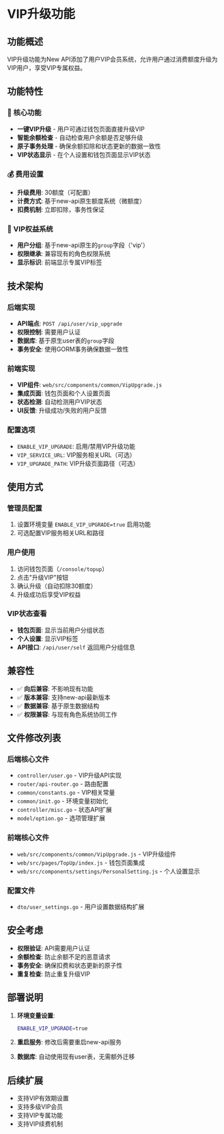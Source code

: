 # VIP升级功能

## 功能概述

VIP升级功能为New API添加了用户VIP会员系统，允许用户通过消费额度升级为VIP用户，享受VIP专属权益。

## 功能特性

### 🎯 核心功能
- **一键VIP升级** - 用户可通过钱包页面直接升级VIP
- **智能余额检查** - 自动检查用户余额是否足够升级
- **原子事务处理** - 确保余额扣除和状态更新的数据一致性
- **VIP状态显示** - 在个人设置和钱包页面显示VIP状态

### 💰 费用设置
- **升级费用**: 30额度（可配置）
- **计费方式**: 基于new-api原生额度系统（微额度）
- **扣费机制**: 立即扣除，事务性保证

### 👑 VIP权益系统
- **用户分组**: 基于new-api原生的`group`字段（'vip'）
- **权限继承**: 兼容现有的角色权限系统
- **显示标识**: 前端显示专属VIP标签

## 技术架构

### 后端实现
- **API端点**: `POST /api/user/vip_upgrade`
- **权限控制**: 需要用户认证
- **数据库**: 基于原生user表的`group`字段
- **事务安全**: 使用GORM事务确保数据一致性

### 前端实现
- **VIP组件**: `web/src/components/common/VipUpgrade.js`
- **集成页面**: 钱包页面和个人设置页面
- **状态检测**: 自动检测用户VIP状态
- **UI反馈**: 升级成功/失败的用户反馈

### 配置选项
- `ENABLE_VIP_UPGRADE`: 启用/禁用VIP升级功能
- `VIP_SERVICE_URL`: VIP服务相关URL（可选）
- `VIP_UPGRADE_PATH`: VIP升级页面路径（可选）

## 使用方式

### 管理员配置
1. 设置环境变量 `ENABLE_VIP_UPGRADE=true` 启用功能
2. 可选配置VIP服务相关URL和路径

### 用户使用
1. 访问钱包页面（`/console/topup`）
2. 点击"升级VIP"按钮
3. 确认升级（自动扣除30额度）
4. 升级成功后享受VIP权益

### VIP状态查看
- **钱包页面**: 显示当前用户分组状态
- **个人设置**: 显示VIP标签
- **API接口**: `/api/user/self` 返回用户分组信息

## 兼容性

- ✅ **向后兼容**: 不影响现有功能
- ✅ **版本兼容**: 支持new-api最新版本
- ✅ **数据兼容**: 基于原生数据结构
- ✅ **权限兼容**: 与现有角色系统协同工作

## 文件修改列表

### 后端核心文件
- `controller/user.go` - VIP升级API实现
- `router/api-router.go` - 路由配置
- `common/constants.go` - VIP相关常量
- `common/init.go` - 环境变量初始化
- `controller/misc.go` - 状态API扩展
- `model/option.go` - 选项管理扩展

### 前端核心文件
- `web/src/components/common/VipUpgrade.js` - VIP升级组件
- `web/src/pages/TopUp/index.js` - 钱包页面集成
- `web/src/components/settings/PersonalSetting.js` - 个人设置显示

### 配置文件
- `dto/user_settings.go` - 用户设置数据结构扩展

## 安全考虑

- **权限验证**: API需要用户认证
- **余额检查**: 防止余额不足的恶意请求
- **事务安全**: 确保扣费和状态更新的原子性
- **重复检查**: 防止重复升级VIP

## 部署说明

1. **环境变量设置**:
   ```bash
   ENABLE_VIP_UPGRADE=true
   ```

2. **重启服务**: 修改后需要重启new-api服务

3. **数据库**: 自动使用现有user表，无需额外迁移

## 后续扩展

- 支持VIP有效期设置
- 支持多级VIP会员
- 支持VIP专属功能
- 支持VIP续费机制
